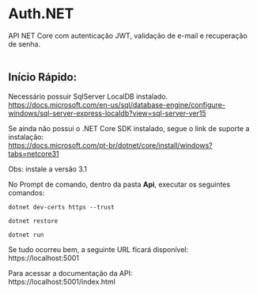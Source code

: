 # Auth.NET

API NET Core com autenticação JWT, validação de e-mail e recuperação de senha.  
<br>


## Início Rápido:

Necessário possuir SqlServer LocalDB instalado.  
<https://docs.microsoft.com/en-us/sql/database-engine/configure-windows/sql-server-express-localdb?view=sql-server-ver15>

Se ainda não possui o .NET Core SDK instalado, segue o link de suporte a instalação:   
<https://docs.microsoft.com/pt-br/dotnet/core/install/windows?tabs=netcore31>

Obs: instale a versão 3.1

No Prompt de comando, dentro da pasta **Api**, executar os seguintes comandos:
```
dotnet dev-certs https --trust

dotnet restore

dotnet run
```

Se tudo ocorreu bem, a seguinte URL ficará disponível:   
https://localhost:5001

Para acessar a documentação da API:  
https://localhost:5001/index.html

